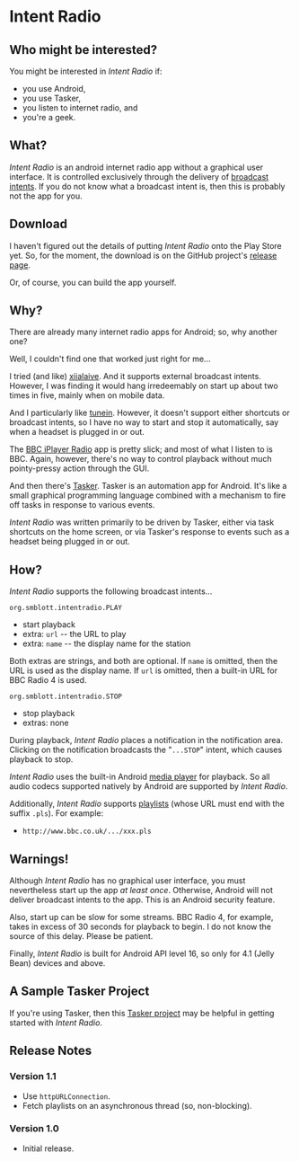 Intent Radio
============

Who might be interested?
------------------------

You might be interested in *Intent Radio* if:

- you use Android,
- you use Tasker,
- you listen to internet radio, and
- you're a geek.

What?
----

*Intent Radio* is an android internet radio app without a graphical user
interface.  It is controlled exclusively through the delivery of
[broadcast intents](http://developer.android.com/reference/android/content/BroadcastReceiver.html).
If you do not know what a broadcast intent is, then this is probably not the
app for you.

Download
--------

I haven't figured out the details of putting *Intent Radio* onto the Play
Store yet.  So, for the moment, the download is on the GitHub project's [release page](https://github.com/smblott-github/intent_radio/releases).

Or, of course, you can build the app yourself.

Why?
----

There are already many internet radio apps for Android; so, why another
one?

Well, I couldn't find one that worked just right for me...

I tried (and like) [xiialaive](http://xiialive.com/).  And it supports external
broadcast intents.  However, I was finding it would hang irredeemably
on start up about two times in five, mainly when on mobile data.

And I particularly like [tunein](http://tunein.com/).  However, it doesn't
support either shortcuts or broadcast intents, so I have no way to
start and stop it automatically, say when a headset is plugged in or
out.

The
[BBC iPlayer Radio](https://play.google.com/store/apps/details?id=uk.co.bbc.android.iplayerradio&hl=en)
app is pretty slick; and most of what I listen to is BBC.  Again, however,
there's no way to control playback without much pointy-pressy action through
the GUI.

And then there's [Tasker](http://tasker.dinglisch.net/).  Tasker is an
automation app for Android.  It's like a small graphical programming
language combined with a mechanism to fire off tasks in response to various
events.

*Intent Radio* was written primarily to be driven by Tasker, either via
task shortcuts on the home screen, or via Tasker's response to events such as
a headset being plugged in or out.

How?
----

*Intent Radio* supports the following broadcast intents...

`org.smblott.intentradio.PLAY`

- start playback
- extra: `url` -- the URL to play
- extra: `name` -- the display name for the station

Both extras are strings, and both are optional.  If `name` is omitted,
then the URL is used as the display name.  If `url` is omitted, then
a built-in URL for BBC Radio 4 is used.

`org.smblott.intentradio.STOP`

- stop playback
- extras: none

During playback, *Intent Radio* places a notification in the notification
area.  Clicking on the notification broadcasts the "`...STOP`" intent, which
causes playback to stop.

*Intent Radio* uses the built-in Android
[media player](http://developer.android.com/reference/android/media/MediaPlayer.html) for playback.  So all audio codecs supported natively by Android
are supported by *Intent Radio*.

Additionally, *Intent Radio* supports
[playlists](http://en.wikipedia.org/wiki/PLS_(file_format)) (whose URL must
end with the suffix `.pls`).  For example:

- `http://www.bbc.co.uk/.../xxx.pls`

Warnings!
---------

Although *Intent Radio* has no graphical user interface, you must
nevertheless start up the app *at least once*.  Otherwise, Android will not
deliver broadcast intents to the app.  This is an Android security feature.

Also, start up can be slow for some streams.  BBC Radio 4, for example,
takes in excess of 30 seconds for playback to begin.  I do not know the
source of this delay.  Please be patient.

Finally, *Intent Radio* is built for Android API level 16, so only for 4.1
(Jelly Bean) devices and above.

A Sample Tasker Project
-----------------------

If you're using Tasker, then this [Tasker project](https://github.com/smblott-github/intent_radio/tree/master/misc) may
be helpful in getting started with *Intent Radio*.

Release Notes
-------------

### Version 1.1

- Use `httpURLConnection`.
- Fetch playlists on an asynchronous thread (so, non-blocking).

### Version 1.0

- Initial release.

